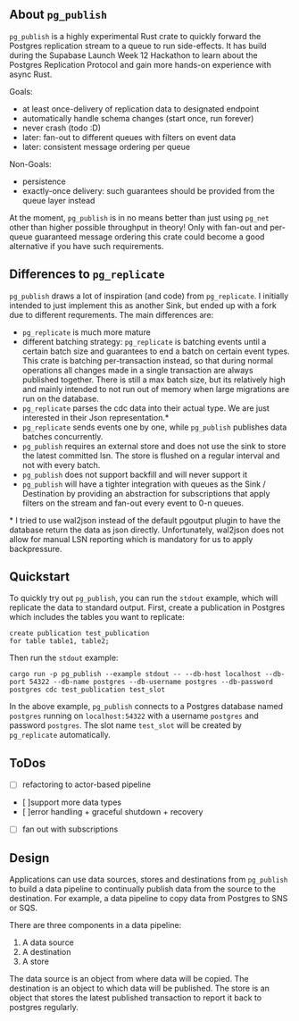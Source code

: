 ## About `pg_publish`

`pg_publish` is a highly experimental Rust crate to quickly forward the Postgres replication stream to a queue to run side-effects. It has build during the Supabase Launch Week 12 Hackathon to learn about the Postgres Replication Protocol and gain more hands-on experience with async Rust.

Goals:
- at least once-delivery of replication data to designated endpoint
- automatically handle schema changes (start once, run forever)
- never crash (todo :D)
- later: fan-out to different queues with filters on event data
- later: consistent message ordering per queue

Non-Goals:
- persistence
- exactly-once delivery: such guarantees should be provided from the queue layer instead

At the moment, `pg_publish` is in no means better than just using `pg_net` other than higher possible throughput in theory! Only with fan-out and per-queue guaranteed message ordering this crate could become a good alternative if you have such requirements.

## Differences to `pg_replicate`

`pg_publish` draws a lot of inspiration (and code) from `pg_replicate`. I initially intended to just implement this as another Sink, but ended up with a fork due to different requrements. The main differences are:
- `pg_replicate` is much more mature
- different batching strategy: `pg_replicate` is batching events until a certain batch size and guarantees to end a batch on certain event types. This crate is batching per-transaction instead, so that during normal operations all changes made in a single transaction are always published together. There is still a max batch size, but its relatively high and mainly intended to not run out of memory when large migrations are run on the database.
- `pg_replicate` parses the cdc data into their actual type. We are just interested in their Json representation.*
- `pg_replicate` sends events one by one, while `pg_publish` publishes data batches concurrently.
- `pg_publish` requires an external store and does not use the sink to store the latest committed lsn. The store is flushed on a regular interval and not with every batch.
- `pg_publish` does not support backfill and will never support it
- `pg_publish` will have a tighter integration with queues as the Sink / Destination by providing an abstraction for subscriptions that apply filters on the stream and fan-out every event to 0-n queues.

\* I tried to use wal2json instead of the default pgoutput plugin to have the database return the data as json directly. Unfortunately, wal2json does not allow for manual LSN reporting which is mandatory for us to apply backpressure.

## Quickstart

To quickly try out `pg_publish`, you can run the `stdout` example, which will replicate the data to standard output. First, create a publication in Postgres which includes the tables you want to replicate:

```
create publication test_publication
for table table1, table2;
```

Then run the `stdout` example:

```
cargo run -p pg_publish --example stdout -- --db-host localhost --db-port 54322 --db-name postgres --db-username postgres --db-password postgres cdc test_publication test_slot
```

In the above example, `pg_publish` connects to a Postgres database named `postgres` running on `localhost:54322` with a username `postgres` and password `postgres`. The slot name `test_slot` will be created by `pg_replicate` automatically.

## ToDos

- [ ] refactoring to actor-based pipeline
- [ ]support more data types
- [ ]error handling + graceful shutdown + recovery
- [ ] fan out with subscriptions

## Design

Applications can use data sources, stores and destinations from `pg_publish` to build a data pipeline to continually publish data from the source to the destination. For example, a data pipeline to copy data from Postgres to SNS or SQS.

There are three components in a data pipeline:

1. A data source
2. A destination
3. A store

The data source is an object from where data will be copied. The destination is an object to which data will be published. The store is an object that stores the latest published transaction to report it back to postgres regularly.


